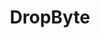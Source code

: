 ---
title: "DropByte"
draft: false
# meta description
description : "this is meta description"
layout: category_list
kind: page
icon: logo-html5
---